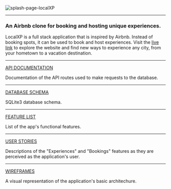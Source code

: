 ![splash-page-localXP](https://user-images.githubusercontent.com/106204127/205547760-c25afd6d-41c7-4caf-90a1-d1ba48bbadff.jpg)

***
### An Airbnb clone for booking and hosting unique experiences.

LocalXP is a full stack application that is inspired by Airbnb. Instead of booking spots, it can be used to book and host experiences. Visit the [live link](https://localxp.herokuapp.com/) to explore the website and find new ways to experience any city, from your hometown to a vacation destination.

***
[API DOCUMENTATION](https://github.com/jcgilb/Capstone-project/wiki/API-Documentation)

Documentation of the API routes used to make requests to the database.

***
[DATABASE SCHEMA](https://github.com/jcgilb/Capstone-project/wiki/Database-Schema)

SQLite3 database schema.

***
[FEATURE LIST](https://github.com/jcgilb/Capstone-project/wiki/Feature-List)

List of the app's functional features. 

***
[USER STORIES](https://github.com/jcgilb/Capstone-project/wiki/User-Stories)

Descriptions of the "Experiences" and "Bookings" features as they are perceived as the application's user. 

***
[WIREFRAMES](https://github.com/jcgilb/Capstone-project/wiki/Wireframes)

A visual representation of the application's basic architechure. 
